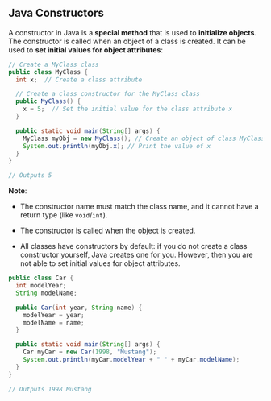 ## Java Constructors

A constructor in Java is a **special method** that is used to **initialize objects**. The constructor is called when an object of a class is created. It can be used to **set initial values for object attributes**:

```java
// Create a MyClass class
public class MyClass {
  int x;  // Create a class attribute

  // Create a class constructor for the MyClass class
  public MyClass() {
    x = 5;  // Set the initial value for the class attribute x
  }

  public static void main(String[] args) {
    MyClass myObj = new MyClass(); // Create an object of class MyClass (This will call the constructor)
    System.out.println(myObj.x); // Print the value of x
  }
}

// Outputs 5
```

**Note**:

- The constructor name must match the class name, and it cannot have a return type (like `void`/`int`).

- The constructor is called when the object is created.

- All classes have constructors by default: if you do not create a class constructor yourself, Java creates one for you. However, then you are not able to set initial values for object attributes.

```java
public class Car {
  int modelYear;
  String modelName;

  public Car(int year, String name) {
    modelYear = year;
    modelName = name;
  }

  public static void main(String[] args) {
    Car myCar = new Car(1998, "Mustang");
    System.out.println(myCar.modelYear + " " + myCar.modelName);
  }
}

// Outputs 1998 Mustang
```


